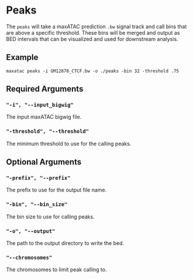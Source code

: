 # Peaks

The `peaks` will take a maxATAC prediction `.bw` signal track and call bins that are above a specific threshold. These bins will be merged and output as BED intervals that can be visualized and used for downstream analysis.

## Example

`maxatac peaks -i GM12878_CTCF.bw -o ./peaks -bin 32 -threshold .75`

## Required Arguments

### `"-i", "--input_bigwig"`

The input maxATAC bigwig file.

### `"-threshold", "--threshold"`

The minimum threshold to use for the calling peaks.

## Optional Arguments

### `"-prefix", "--prefix"`

The prefix to use for the output file name.

### `"-bin", "--bin_size"`

The bin size to use for calling peaks.

### `"-o", "--output"`

The path to the output directory to write the bed.

### `"--chromosomes"`

The chromosomes to limit peak calling to.
